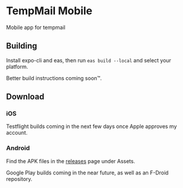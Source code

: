 # TempMail Mobile

Mobile app for tempmail

## Building

Install expo-cli and eas, then run `eas build --local` and select your platform.

Better build instructions coming soon:tm:.

## Download

### iOS

Testflight builds coming in the next few days once Apple approves my account.

### Android

Find the APK files in the [releases](https://github.com/tempmail-lol/app/releases) page under Assets.

Google Play builds coming in the near future, as well as an F-Droid repository.
